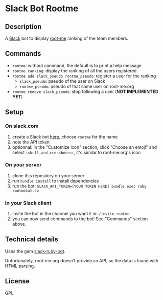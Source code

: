 Slack Bot Rootme
================

Description
-----------
A [Slack](https://slack.com/) bot to display [root-me](http://www.root-me.org/) ranking of the team members.


Commands
--------
* `rootme`: without command, the default is to print a help message
* `rootme ranking`: display the ranking of all the users registered
* `rootme add slack_pseudo rootme_pseudo`: register a user for the ranking
    - `slack_pseudo`: pseudo of the user on Slack
    - `rootme_pseudo`: pseudo of that same user on root-me.org
* `rootme remove slack_pseudo`: stop following a user (__NOT IMPLEMENTED YET__)


Setup
-----
### On slack.com

1. create a Slack bot [here](https://ms-sis.slack.com/services/new/bot), choose `rootme` for the name
2. note the API token
3. optionnal: in the "Customize Icon" section, click "Choose an emoji" and select `:skull_and_crossbones:`, it's similar to root-me.org's icon

### On your server

1. clone this repository on your server
2. run `bundle install` to install dependencies
3. run the bot: `SLACK_API_TOKEN=[YOUR TOKEN HERE] bundle exec ruby rootmebot.rb`

### In your Slack client

1. invite the bot in the channel you want it in: `/invite rootme`
2. you can now send commands to the bot! See "Commands" section above.


Technical details
-----------------
Uses the gem [slack-ruby-bot](https://github.com/dblock/slack-ruby-bot).

Unfortunately, root-me.org doesn't provide an API, so the data is found with HTML parsing.


License
-------
GPL
